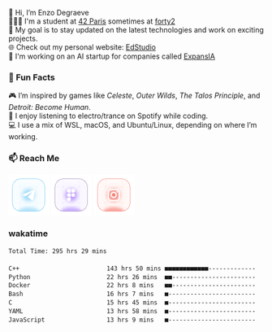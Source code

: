 👋 Hi, I’m Enzo Degraeve <br>
👨🏻‍🎓 I'm a student at [42 Paris](http://42.fr) sometimes at [forty2](https://42.fr/le-campus-de-paris/forty2/)<br>
🌱 My goal is to stay updated on the latest technologies and work on exciting projects.<br>
🌐 Check out my personal website: [EdStudio](https://edstudio.fr/)<br>
🤖 I'm working on an AI startup for companies called [ExpansIA](https://expansia.ai/)

### 🌟 Fun Facts
🎮 I’m inspired by games like *Celeste*, *Outer Wilds*, *The Talos Principle*, and *Detroit: Become Human*.<br>
🎵 I enjoy listening to electro/trance on Spotify while coding.<br>
💻 I use a mix of WSL, macOS, and Ubuntu/Linux, depending on where I’m working.

### 📫 Reach Me
[<img src="assets/telegram.png"/>](https://t.me/enzodeg40)
[<img src="assets/figma.png"/>](https://www.figma.com/@enzodeg40)
[<img src="assets/instagram.png"/>](https://www.instagram.com/henzolab/)

<!---
EnzoDeg40/EnzoDeg40 is a ✨ special ✨ repository because its `README.md` (this file) appears on your GitHub profile.
You can click the Preview link to take a look at your changes.
--->

### wakatime

<!--START_SECTION:waka-->

```txt
Total Time: 295 hrs 29 mins

C++                        143 hrs 50 mins ■■■■■■■■■■■■-------------   46.93 %
Python                     22 hrs 26 mins  ■■-----------------------   07.32 %
Docker                     22 hrs 8 mins   ■■-----------------------   07.22 %
Bash                       16 hrs 7 mins   ■------------------------   05.26 %
C                          15 hrs 45 mins  ■------------------------   05.14 %
YAML                       13 hrs 58 mins  ■------------------------   04.56 %
JavaScript                 13 hrs 9 mins   ■------------------------   04.29 %
```

<!--END_SECTION:waka-->
